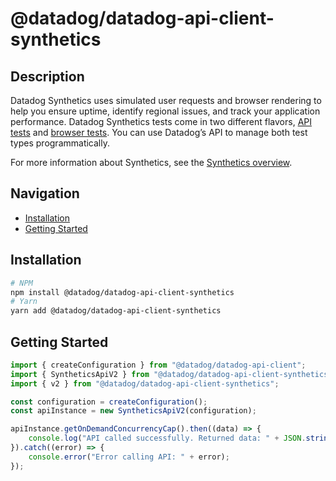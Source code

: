 # @datadog/datadog-api-client-synthetics

## Description

Datadog Synthetics uses simulated user requests and browser rendering to help you ensure uptime,
identify regional issues, and track your application performance. Datadog Synthetics tests come in
two different flavors, [API tests](https://docs.datadoghq.com/synthetics/api_tests/)
and [browser tests](https://docs.datadoghq.com/synthetics/browser_tests). You can use Datadog’s API to
manage both test types programmatically.

For more information about Synthetics, see the [Synthetics overview](https://docs.datadoghq.com/synthetics/).

## Navigation

- [Installation](#installation)
- [Getting Started](#getting-started)

## Installation

```sh
# NPM
npm install @datadog/datadog-api-client-synthetics
# Yarn
yarn add @datadog/datadog-api-client-synthetics
```

## Getting Started
```ts
import { createConfiguration } from "@datadog/datadog-api-client";
import { SyntheticsApiV2 } from "@datadog/datadog-api-client-synthetics";
import { v2 } from "@datadog/datadog-api-client-synthetics";

const configuration = createConfiguration();
const apiInstance = new SyntheticsApiV2(configuration);

apiInstance.getOnDemandConcurrencyCap().then((data) => {
    console.log("API called successfully. Returned data: " + JSON.stringify(data));
}).catch((error) => {
    console.error("Error calling API: " + error);
});
```